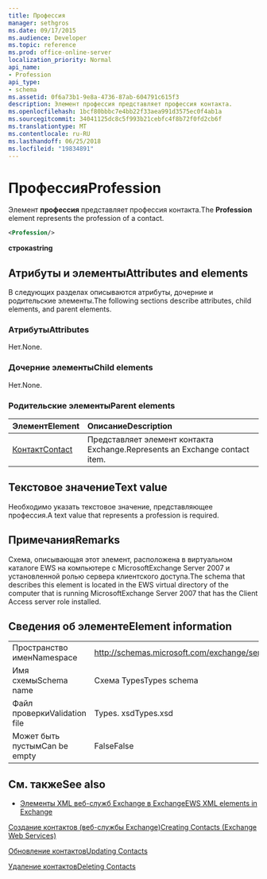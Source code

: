 ```yaml
---
title: Профессия
manager: sethgros
ms.date: 09/17/2015
ms.audience: Developer
ms.topic: reference
ms.prod: office-online-server
localization_priority: Normal
api_name:
- Profession
api_type:
- schema
ms.assetid: 0f6a73b1-9e8a-4736-87ab-604791c615f3
description: Элемент профессия представляет профессия контакта.
ms.openlocfilehash: 1bcf80bbbc7e4bb22f33aea991d3575ec0f4ab1a
ms.sourcegitcommit: 34041125dc8c5f993b21cebfc4f8b72f0fd2cb6f
ms.translationtype: MT
ms.contentlocale: ru-RU
ms.lasthandoff: 06/25/2018
ms.locfileid: "19834891"
---
```

# <a name="profession"></a><span data-ttu-id="7dda1-103">Профессия</span><span class="sxs-lookup"><span data-stu-id="7dda1-103">Profession</span></span>

<span data-ttu-id="7dda1-104">Элемент **профессия** представляет профессия контакта.</span><span class="sxs-lookup"><span data-stu-id="7dda1-104">The **Profession** element represents the profession of a contact.</span></span> 
  
```xml
<Profession/>
```

 <span data-ttu-id="7dda1-105">**строка**</span><span class="sxs-lookup"><span data-stu-id="7dda1-105">**string**</span></span>
## <a name="attributes-and-elements"></a><span data-ttu-id="7dda1-106">Атрибуты и элементы</span><span class="sxs-lookup"><span data-stu-id="7dda1-106">Attributes and elements</span></span>

<span data-ttu-id="7dda1-107">В следующих разделах описываются атрибуты, дочерние и родительские элементы.</span><span class="sxs-lookup"><span data-stu-id="7dda1-107">The following sections describe attributes, child elements, and parent elements.</span></span>
  
### <a name="attributes"></a><span data-ttu-id="7dda1-108">Атрибуты</span><span class="sxs-lookup"><span data-stu-id="7dda1-108">Attributes</span></span>

<span data-ttu-id="7dda1-109">Нет.</span><span class="sxs-lookup"><span data-stu-id="7dda1-109">None.</span></span>
  
### <a name="child-elements"></a><span data-ttu-id="7dda1-110">Дочерние элементы</span><span class="sxs-lookup"><span data-stu-id="7dda1-110">Child elements</span></span>

<span data-ttu-id="7dda1-111">Нет.</span><span class="sxs-lookup"><span data-stu-id="7dda1-111">None.</span></span>
  
### <a name="parent-elements"></a><span data-ttu-id="7dda1-112">Родительские элементы</span><span class="sxs-lookup"><span data-stu-id="7dda1-112">Parent elements</span></span>

|<span data-ttu-id="7dda1-113">**Элемент**</span><span class="sxs-lookup"><span data-stu-id="7dda1-113">**Element**</span></span>|<span data-ttu-id="7dda1-114">**Описание**</span><span class="sxs-lookup"><span data-stu-id="7dda1-114">**Description**</span></span>|
|:-----|:-----|
|[<span data-ttu-id="7dda1-115">Контакт</span><span class="sxs-lookup"><span data-stu-id="7dda1-115">Contact</span></span>](contact.md) <br/> |<span data-ttu-id="7dda1-116">Представляет элемент контакта Exchange.</span><span class="sxs-lookup"><span data-stu-id="7dda1-116">Represents an Exchange contact item.</span></span>  <br/> |
   
## <a name="text-value"></a><span data-ttu-id="7dda1-117">Текстовое значение</span><span class="sxs-lookup"><span data-stu-id="7dda1-117">Text value</span></span>

<span data-ttu-id="7dda1-118">Необходимо указать текстовое значение, представляющее профессия.</span><span class="sxs-lookup"><span data-stu-id="7dda1-118">A text value that represents a profession is required.</span></span>
  
## <a name="remarks"></a><span data-ttu-id="7dda1-119">Примечания</span><span class="sxs-lookup"><span data-stu-id="7dda1-119">Remarks</span></span>

<span data-ttu-id="7dda1-120">Схема, описывающая этот элемент, расположена в виртуальном каталоге EWS на компьютере с MicrosoftExchange Server 2007 и установленной ролью сервера клиентского доступа.</span><span class="sxs-lookup"><span data-stu-id="7dda1-120">The schema that describes this element is located in the EWS virtual directory of the computer that is running MicrosoftExchange Server 2007 that has the Client Access server role installed.</span></span>
  
## <a name="element-information"></a><span data-ttu-id="7dda1-121">Сведения об элементе</span><span class="sxs-lookup"><span data-stu-id="7dda1-121">Element information</span></span>

|||
|:-----|:-----|
|<span data-ttu-id="7dda1-122">Пространство имен</span><span class="sxs-lookup"><span data-stu-id="7dda1-122">Namespace</span></span>  <br/> |http://schemas.microsoft.com/exchange/services/2006/types  <br/> |
|<span data-ttu-id="7dda1-123">Имя схемы</span><span class="sxs-lookup"><span data-stu-id="7dda1-123">Schema name</span></span>  <br/> |<span data-ttu-id="7dda1-124">Схема Types</span><span class="sxs-lookup"><span data-stu-id="7dda1-124">Types schema</span></span>  <br/> |
|<span data-ttu-id="7dda1-125">Файл проверки</span><span class="sxs-lookup"><span data-stu-id="7dda1-125">Validation file</span></span>  <br/> |<span data-ttu-id="7dda1-126">Types. xsd</span><span class="sxs-lookup"><span data-stu-id="7dda1-126">Types.xsd</span></span>  <br/> |
|<span data-ttu-id="7dda1-127">Может быть пустым</span><span class="sxs-lookup"><span data-stu-id="7dda1-127">Can be empty</span></span>  <br/> |<span data-ttu-id="7dda1-128">False</span><span class="sxs-lookup"><span data-stu-id="7dda1-128">False</span></span>  <br/> |
   
## <a name="see-also"></a><span data-ttu-id="7dda1-129">См. также</span><span class="sxs-lookup"><span data-stu-id="7dda1-129">See also</span></span>



- [<span data-ttu-id="7dda1-130">Элементы XML веб-служб Exchange в Exchange</span><span class="sxs-lookup"><span data-stu-id="7dda1-130">EWS XML elements in Exchange</span></span>](ews-xml-elements-in-exchange.md)


[<span data-ttu-id="7dda1-131">Создание контактов (веб-службы Exchange)</span><span class="sxs-lookup"><span data-stu-id="7dda1-131">Creating Contacts (Exchange Web Services)</span></span>](http://msdn.microsoft.com/library/4845917e-70d1-481c-bbd7-011ec6571789%28Office.15%29.aspx)
  
[<span data-ttu-id="7dda1-132">Обновление контактов</span><span class="sxs-lookup"><span data-stu-id="7dda1-132">Updating Contacts</span></span>](http://msdn.microsoft.com/library/9a865953-b94a-4229-b632-2dee433314be%28Office.15%29.aspx)
  
[<span data-ttu-id="7dda1-133">Удаление контактов</span><span class="sxs-lookup"><span data-stu-id="7dda1-133">Deleting Contacts</span></span>](http://msdn.microsoft.com/library/fcc3dc84-cd3e-455e-a1a7-ae6921c9b588%28Office.15%29.aspx)


